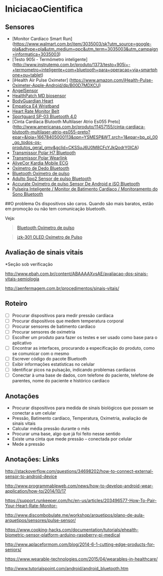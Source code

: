 # IniciacaoCientifica

## Sensores
- [Monitor Cardíaco Smart Run] (https://www.walmart.com.br/item/3035003/sk?utm_source=google-pla&adtype=pla&utm_medium=ppc&utm_term=3035003&utm_campaign=informatica+3035003)
- [Testo 905i - Termômetro inteligente] (http://www.instrutemp.com.br/produto/1373/testo+905i+-+termometro+inteligente+com+bluetooth+para+operacao+via+smartphone+ou+tablet)
- [iHealth Air Pulse Oximeter] (https://www.amazon.com/iHealth-Pulse-Oximeter-Apple-Android/dp/B00D7MDXCU)
- [AngelSensor](http://angelsensor.com/partners/)
- [HealthPatch MD biosensor](http://www.vitalconnect.com/healthpatch-md)
- [BodyGuardian Heart](http://www.preventicesolutions.com/technologies/body-guardian-heart.html)
- [Empatica E4 Wristband](http://vandrico.com/wearables/device/empatica-e4-wristband)
- [Heart Rate Monitor Belt](http://www.dx.com/pt/p/stylish-waterproof-wireless-heart-rate-monitor-belt-black-128802?tc=BRL&gclid=CM2zj4mJ0M8CFUmAkQodYVwNAA#.V_tzHXr2tv0)
- [Sportguard SP-03 Bluetooth 4.0](http://www.dx.com/pt/p/sportguard-sp-03-bluetooth-4-0-adjustable-heart-rate-belt-black-1-x-cr2032-300737?tc=BRL&gclid=CJ7i3I2M0M8CFcIHkQodVV8AkA#.V_t2THr2tv0) 
- [Cinta Cardíaca Blutooth Multilaser Atrio Es055 Preto] (http://www.americanas.com.br/produto/11457155/cinta-cardiaca-blutooth-multilaser-atrio-es055-preto?epar=&loja=16678405000113&opn=YSMESP&WT.srch=1&epar=bp_pl_00_go_todos-os-produtos_geral_gmv&gclid=CKSSuJ6U0M8CFcYJkQodrY0ICA)
- [Transmissor Polar H7 Bluetooth](https://www.sportsonline.com.br/index.php?route=product/product&product_id=652&gclid=CPCBrq-Y0M8CFQ0FkQodMYMLpQ)
- [Transmissor Polar Wearlink](https://www.sportsonline.com.br/index.php?route=product/product&product_id=410&gclid=CPL4xNqY0M8CFRWAkQodIWAErQ)
- [AliveCor Kardia Mobile ECG](http://www.alivetec.com/alivecor-heart-monitor/)
- [Oxímetro de Dedo Bluetooth](http://eletromarket.com/item/oximetro-de-dedo-bluetooth.html)
- [Bluetooth Oxímetro de pulso](http://www.dx.com/pt/p/bluetooth-fingertip-pulse-oximeter-orange-white-2-x-aaa-258859#.V_5Rn8kg1ZU)
- [Adulto Spo2 Sensor de pulso Bluetooth](http://pt.aliexpress.com/item/Adult-Bluetooth-Fingertip-Pulse-Oximetry-Spo2-Sensor-Oximeter-De-Pulse/803164905.html)
- [Accurate Oxímetro de pulso Sensor De Android e iSO Bluetooth](https://portuguese.alibaba.com/product-detail/accurate-pulse-oximeter-sensor-android-and-iso-bluetooth-blood-testing-equipment-for-oem-and-odm-60430194728.html)
- [Pulseira Inteligente / Monitor de Batimento Cardíaco / Monitoramento do Sono Bluetooth](http://www.lightinthebox.com/pt/bluetooth-4-0-smartband-pulseira-amp-monitor-de-freq-encia-cardiaca-de-fitness-atividade-impermeavel-para-ios-android-smartphones_p5005113.html?currency=BRL&litb_from=paid_adwords_shopping&sku=441_7392&utm_source=google_shopping&utm_medium=cpc&adword_mt=&adword_ct=148226140795&adword_kw=&adword_pos=1o8&adword_pl=&adword_net=g&adword_tar=&adw_src_id=7274643821_678547184_32838601097_pla-255906899742&gclid=CJf4wIj_2s8CFYUJkQodaJQPCA)

##O problema
Os dispositivos são caros. Quando são mais baratos, estão em promoção ou não tem comunicação bluetooth.

Veja:

> [Bluetooth Oxímetro de pulso](http://www.dx.com/pt/p/bluetooth-fingertip-pulse-oximeter-orange-white-2-x-aaa-258859#.V_5Rn8kg1ZU)

> [jzk-301 OLED Oxímetro de Pulso](http://www.dx.com/pt/p/jzk-301-oled-finger-pulse-oximeter-heart-rate-monitor-blue-435437?tc=BRL&gclid=CK---L_F1c8CFVYGkQod5M4FmQ#.V_5Rj8kg1ZU)

## Avaliação de sinais vitais
\*Seção sob verificação

http://www.ebah.com.br/content/ABAAAAXvsAE/avaliacao-dos-sinais-vitais-semiologia

http://aenfermagem.com.br/procedimentos/sinais-vitais/

## Roteiro
- [ ] Procurar dispositivos para medir pressão cardíaca
- [ ] Procurar dispositivos que medem temperatura corporal
- [ ] Procurar sensores de batimento cardíaco
- [ ] Procurar sensores de oximetria
- [ ] Escolher um produto para fazer os testes e ser usado como base para o aplicativo
- [ ] Encontrar as interfaces, procurando a especificação do produto, como se comunicar com o mesmo
- [ ] Escrever código do pacote Bluetooth
- [ ] Exibir informações estatísticas no celular
- [ ] Identificar picos na pulsação, indicando problemas cardíacos
- [ ] Conectar à uma base de dados, com telefone do paciente, telefone de parentes, nome do paciente e histórico cardíaco

## Anotações

* Procurar dispositivos para medida de sinais biológicos que possam se conectar a um celular
* Pressão, Batimento cardíaco, Temperatura, Oximetria, avaliação de sinais vitais
* Calcular média pressão durante o mês
* Procurar uma base, algo que já foi feito nesse sentido 
* Existe uma cinta que mede pressão – conectada por celular
* Mede a pressão 

## Anotações: Links
http://stackoverflow.com/questions/34698202/how-to-connect-external-sensor-to-android-device

http://www.programmableweb.com/news/how-to-develop-android-wear-application/how-to/2014/10/17

https://support.runkeeper.com/hc/en-us/articles/203496577-How-To-Pair-Your-Heart-Rate-Monitor-

http://www.discombobulate.me/workshop/arquetipos/plano-de-aula-arquetipos/sensores/pulse-sensor/

https://www.cooking-hacks.com/documentation/tutorials/ehealth-biometric-sensor-platform-arduino-raspberry-pi-medical

http://www.aplaceformom.com/blog/2014-6-1-cutting-edge-products-for-seniors/

https://www.wearable-technologies.com/2015/04/wearables-in-healthcare/

http://www.tutorialspoint.com/android/android_bluetooth.htm

